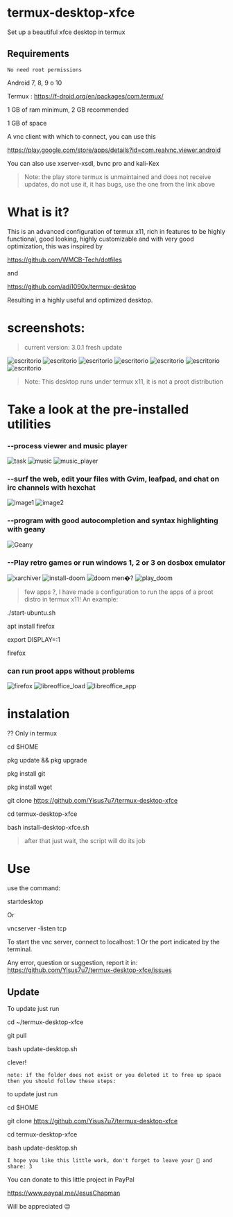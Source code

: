 # termux-desktop-xfce
Set up a beautiful xfce desktop in termux 

## Requirements

`No need root permissions`

Android 7, 8, 9 o 10

Termux : https://f-droid.org/en/packages/com.termux/

1 GB of ram minimum, 2 GB recommended 

1 GB of space 

A vnc client with which to connect, you can use this

https://play.google.com/store/apps/details?id=com.realvnc.viewer.android

You can also use xserver-xsdl, bvnc pro and kali-Kex

> Note: the play store termux is unmaintained and does not receive updates, 
do not use it, it has bugs, use the one from the link above 

# What is it?

This is an advanced configuration of termux x11, rich in features to be highly functional, 
good looking, highly customizable and with very good optimization, this was inspired by

https://github.com/WMCB-Tech/dotfiles

and

https://github.com/adi1090x/termux-desktop

Resulting in a highly useful and optimized desktop. 

# screenshots:

> current version: 3.0.1 fresh update

![escritorio](./fotos/desktop.png)
![escritorio](./fotos/desktop2.png)
![escritorio](./fotos/desktop3.png)
![escritorio](./fotos/desktop4.png)
![escritorio](./fotos/desktop5.png)
![escritorio](./fotos/desktop6.png)
![escritorio](./fotos/desktop7.png)

> Note: This desktop runs under termux x11, it is not a proot distribution

# Take a look at the pre-installed utilities

### --process viewer and music player

![task](./fotos/task.png)
![music](./fotos/music1.png)
![music_player](./fotos/play_music.png)

### --surf the web, edit your files with Gvim, leafpad, and chat on irc channels with hexchat

![image1](./fotos/web-and-mail.png) 
![image2](./fotos/chat_vim_text-editor.png) 

### --program with good autocompletion and syntax highlighting with geany

![Geany](./fotos/geany.png)

### --Play retro games or run windows 1, 2 or 3 on dosbox emulator

![xarchiver](./fotos/xarchiver.png)
![install-doom](./fotos/install_doom.png)
![doom men�?](./fotos/playdoom-menu.png)
![play_doom](./fotos/play_doom.png)

> few apps ?, I have made a configuration to run the apps of a proot distro in termux x11! An example:

./start-ubuntu.sh

apt install firefox

export DISPLAY=:1

firefox 

### can run proot apps without problems

![firefox](./fotos/proot-firefox.png) 
![libreoffice_load](./fotos/proot-libreoffice.png) 
![libreoffice_app](./fotos/proot-libreoffice2.png) 

# instalation

?? Only in termux

cd $HOME

pkg update && pkg upgrade 

pkg install git 

pkg install wget 

git clone https://github.com/Yisus7u7/termux-desktop-xfce

cd termux-desktop-xfce

bash install-desktop-xfce.sh

> after that just wait, the script will do its job 

# Use

use the command: 

startdesktop 

Or 

vncserver -listen tcp 

To start the vnc server, connect to localhost: 1 Or the port indicated by the terminal.

Any error, question or suggestion, report it in:
https://github.com/Yisus7u7/termux-desktop-xfce/issues

## Update 

To update just run

cd ~/termux-desktop-xfce 

git pull 

bash update-desktop.sh 

clever!

`note: if the folder does not exist or you deleted it to free up space then you should follow these steps:`

to update just run

cd $HOME

git clone https://github.com/Yisus7u7/termux-desktop-xfce

cd termux-desktop-xfce 

bash update-desktop.sh 

`I hope you like this little work, don't forget to leave your 🌟 and share: 3` 

You can donate to this little project in PayPal

https://www.paypal.me/JesusChapman 

Will be appreciated 😉
